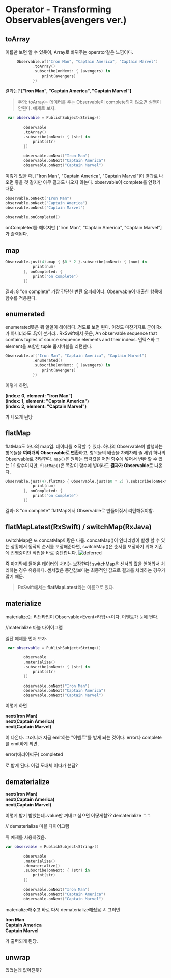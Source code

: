 # Operator - Transforming Observables(avengers ver.)

## toArray
이름만 보면 알 수 있듯이, Array로 바꿔주는 operator같은 느낌이다.
~~~swift
     Observable.of("Iron Man", "Captain America", "Captain Marvel")
            .toArray()
            .subscribe(onNext: { (avengers) in
                print(avengers)
            })
~~~
결과는? 
**["Iron Man", "Captain America", "Captain Marvel"]**

> 주의: toArray는 데이터를 주는 Observable이 complete되지 않으면 실행이 안된다. 예제로 보자. 

~~~swift 
 var observable = PublishSubject<String>()
        
        observable
        .toArray()
        .subscribe(onNext: { (str) in
            print(str)
        })
        
        observable.onNext("Iron Man")
        observable.onNext("Captain America")
        observable.onNext("Captain Marvel")
~~~

이렇게 있을 때, ["Iron Man", "Captain America", "Captain Marvel"]이 결과로 나오면 좋을 것 같지만 아무 결과도 나오지 않는다. observable이 complete를 안했기 때문. 

~~~swift 
observable.onNext("Iron Man")
observable.onNext("Captain America")
observable.onNext("Captain Marvel")
        
observable.onCompleted()
~~~
onCompleted를 해야지만 ["Iron Man", "Captain America", "Captain Marvel"]가 출력된다.


## map

~~~swift 
Observable.just(4).map { $0 * 2 }.subscribe(onNext: { (num) in
            print(num)
        }, onCompleted: {
            print("on complete")
        })
~~~
결과: 8 "on complete"
가장 간단한 변환 오퍼레이터.
Observable이 배출한 항목에 함수를 적용한다.

## enumerated
enumerated뜻은 뭐 일일이 헤아리다..정도로 보면 된다. 이것도 마찬가지로 굳이 Rx가 아니더라도..많이 본거라..
RxSwift에서 뜻은, An observable sequence that contains tuples of source sequence elements and their indexs. 
인덱스와 그 element을 포함한 tuple 옵저버블을 리턴한다. 

~~~swift 
Observable.of("Iron Man", "Captain America", "Captain Marvel")
            .enumerated()
            .subscribe(onNext: { (avengers) in
                print(avengers)
            })
~~~

이렇게 하면,

**(index: 0, element: "Iron Man")\
(index: 1, element: "Captain America")\
(index: 2, element: "Captain Marvel")**


가 나오게 된당

## flatMap
flatMap도 하나의 map임. 데이터를 조작할 수 있다. 
하나의 Observable이 발행하는 항목들을 **여러개의 Observable로 변환**하고, 항목들의 배출을 차례차례 줄 세워 하나의 Observable로 전달한다.
```map()```은 원하는 입력값을 어떤 함수에 넣어서 변환 할 수 있는 1:1 함수이지만,
```flatMap()```은 똑같이 함수에 넣더라도 **결과가 Observable**로 나온다.


~~~swift 
Observable.just(4).flatMap { Observable.just($0 * 2) }.subscribe(onNext: { (num) in
            print(num)
        }, onCompleted: {
            print("on complete")
        })
~~~
결과: 8 "on complete"
flatMap에서 Observable로 만들어줘서 리턴해줘야함. 

## flatMapLatest(RxSwift) / switchMap(RxJava)

switchMap은 또 concatMap이랑은 다름.
concatMap()이 인터리빙이 발생 할 수 있는 상황에서 동작의 순서를 보장해준다면, switchMap()은 순서를 보장하기 위해 기존에 진행중이던 작업을 바로 중단합니다. 
![deferred](./images/switchMap.png)


즉 마지막에 들어온 데이터의 처리는 보장한다!
switchMap은 센서의 값을 얻어와서 처리하는 경우 유용하다. 센서값은 중간값보다는 최종적인 값으로 결과를 처리하는 경우가 많기 때문.

> RxSwift에서는 **flatMapLatest**라는 이름으로 있다.

## materialize
materialize는 리턴타입이 Observable<Event<타입>>이다. 이벤트가 눈에 띈다. 

//materialize 마블 다이어그램

일단 예제를 먼저 보자. 

~~~swift
 var observable = PublishSubject<String>()
        
        observable
        .materialize()
        .subscribe(onNext: { (str) in
            print(str)
        })
        
        observable.onNext("Iron Man")
        observable.onNext("Captain America")
        observable.onNext("Captain Marvel")
~~~

이렇게 하면

**next(Iron Man)\
next(Captain America)\
next(Captain Marvel)**

이 나온다. 
그러니까 지금 emit하는 "이벤트"를 받게 되는 것이다. 
error나 complete를 emit하게 되면,

error(에러어쩌구)
completed

로 받게 된다. 
이걸 도대체 어따가 쓴담?

## dematerialize

**next(Iron Man)\
next(Captain America)\
next(Captain Marvel)**

이렇게 받기 받았는데..value만 꺼내고 싶으면 어떻게함??
dematerialize ㄱㄱ

// dematerialize 마블 다이어그램

위 예제를 사용하겠음.

~~~swift
var observable = PublishSubject<String>()
        
        observable
        .materialize()
        .dematerialize()
        .subscribe(onNext: { (str) in
            print(str)
        })
    
        observable.onNext("Iron Man")
        observable.onNext("Captain America")
        observable.onNext("Captain Marvel")
~~~

materialize해주고 바로 다시 dematerialize해줬음 ㅎ
그러면

**Iron Man\
Captain America\
Captain Marvel**

가 출력되게 된당.

## unwrap

있었는데 없어진듯?

























